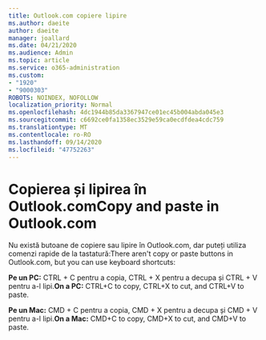 ```yaml
---
title: Outlook.com copiere lipire
ms.author: daeite
author: daeite
manager: joallard
ms.date: 04/21/2020
ms.audience: Admin
ms.topic: article
ms.service: o365-administration
ms.custom:
- "1920"
- "9000303"
ROBOTS: NOINDEX, NOFOLLOW
localization_priority: Normal
ms.openlocfilehash: 4dc1944b85da3367947ce01ec45b004abda045e3
ms.sourcegitcommit: c6692ce0fa1358ec3529e59ca0ecdfdea4cdc759
ms.translationtype: MT
ms.contentlocale: ro-RO
ms.lasthandoff: 09/14/2020
ms.locfileid: "47752263"
---
```

# <a name="copy-and-paste-in-outlookcom"></a><span data-ttu-id="69824-102">Copierea și lipirea în Outlook.com</span><span class="sxs-lookup"><span data-stu-id="69824-102">Copy and paste in Outlook.com</span></span>

<span data-ttu-id="69824-103">Nu există butoane de copiere sau lipire în Outlook.com, dar puteți utiliza comenzi rapide de la tastatură:</span><span class="sxs-lookup"><span data-stu-id="69824-103">There aren't copy or paste buttons in Outlook.com, but you can use keyboard shortcuts:</span></span>

<span data-ttu-id="69824-104">**Pe un PC:** CTRL + C pentru a copia, CTRL + X pentru a decupa și CTRL + V pentru a-l lipi.</span><span class="sxs-lookup"><span data-stu-id="69824-104">**On a PC:** CTRL+C to copy, CTRL+X to cut, and CTRL+V to paste.</span></span>

<span data-ttu-id="69824-105">**Pe un Mac:** CMD + C pentru a copia, CMD + X pentru a decupa și CMD + V pentru a-l lipi.</span><span class="sxs-lookup"><span data-stu-id="69824-105">**On a Mac:** CMD+C to copy, CMD+X to cut, and CMD+V to paste.</span></span>